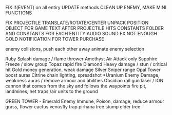 FIX if(EVENT) on all entiry UPDATE methods
CLEAN UP ENEMY, MAKE MINI FUNCTIONS

FIX PROJECTILE TRANSLATE/ROTATE/CENTER
UNPACK POSITION OBJECT FOR GAME TEXT AFTER PROJECTILE HITS
CONSTANTS FOLDER AND CONSTANTS FOR EACH ENTITY
AUDIO SOUND FX
NOT ENOUGH GOLD NOTIFICATION FOR TOWER PURCHASE

enemy collisions, push each other away
animate enemy selection

Ruby		Splash damage / flame thrower
Amethyst  	Air Attack only
Sapphire	Freeze / slow group 
Topaz 		rapid fire
Diamond		Heavy damage / stun / critical hit 
Gold 		money generation, weak damage
Silver		Sniper range
Opal		Tower boost auras
Citrine     chain lighting, spreadshot
*Uranium	Enemy Damage, weakness auras / remove armour and abilities
Obsidian	rail gun laser / ION cannon that comes from the sky and follows the waypoints
fire pit, landmines, net traps /air units to the ground



GREEN TOWER - Emerald Enemy Immune, Poison, damage, reduce armour
grass,
flower
cactus
venusfly trap
pirhana
tree stump
elder tree